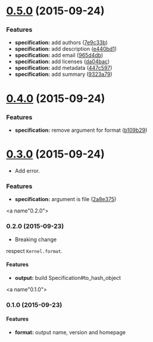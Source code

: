 <a name="0.5.0"></a>
# [0.5.0](https://github.com/packsaddle/ruby-parse_gemspec/compare/v0.4.0...v0.5.0) (2015-09-24)


### Features

* **specification:** add authors ([7e9c33b](https://github.com/packsaddle/ruby-parse_gemspec/commit/7e9c33b))
* **specification:** add description ([e440bd1](https://github.com/packsaddle/ruby-parse_gemspec/commit/e440bd1))
* **specification:** add email ([965d4db](https://github.com/packsaddle/ruby-parse_gemspec/commit/965d4db))
* **specification:** add licenses ([da04bac](https://github.com/packsaddle/ruby-parse_gemspec/commit/da04bac))
* **specification:** add metadata ([447c597](https://github.com/packsaddle/ruby-parse_gemspec/commit/447c597))
* **specification:** add summary ([9323a79](https://github.com/packsaddle/ruby-parse_gemspec/commit/9323a79))



<a name="0.4.0"></a>
# [0.4.0](https://github.com/packsaddle/ruby-parse_gemspec/compare/v0.3.0...v0.4.0) (2015-09-24)


### Features

* **specification:** remove argument for format ([b109b29](https://github.com/packsaddle/ruby-parse_gemspec/commit/b109b29))



<a name="0.3.0"></a>
# [0.3.0](https://github.com/packsaddle/ruby-parse_gemspec/compare/v0.2.0...v0.3.0) (2015-09-24)

* Add error.


### Features

* **specification:** argument is file ([2a8e375](https://github.com/packsaddle/ruby-parse_gemspec/commit/2a8e375))



<a name"0.2.0"></a>
### 0.2.0 (2015-09-23)

* Breaking change

respect `Kernel.format`.


#### Features

* **output:** build Specification#to_hash_object


<a name"0.1.0"></a>
### 0.1.0 (2015-09-23)

#### Features

* **format:** output name, version and homepage
